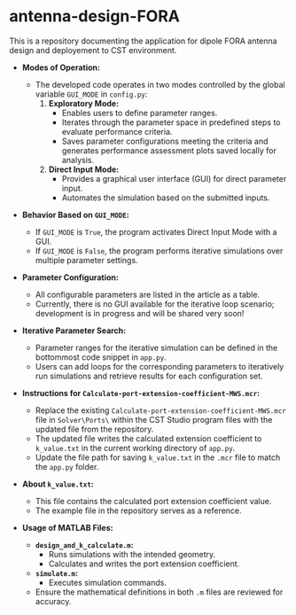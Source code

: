 # antenna-design-FORA
This is a repository documenting the application for dipole FORA antenna design and deployement to CST environment.



- **Modes of Operation:**
  - The developed code operates in two modes controlled by the global variable `GUI_MODE` in `config.py`:
    1. **Exploratory Mode:**
       - Enables users to define parameter ranges.
       - Iterates through the parameter space in predefined steps to evaluate performance criteria.
       - Saves parameter configurations meeting the criteria and generates performance assessment plots saved locally for analysis.
    2. **Direct Input Mode:**
       - Provides a graphical user interface (GUI) for direct parameter input.
       - Automates the simulation based on the submitted inputs.

- **Behavior Based on `GUI_MODE`:**
  - If `GUI_MODE` is `True`, the program activates Direct Input Mode with a GUI.
  - If `GUI_MODE` is `False`, the program performs iterative simulations over multiple parameter settings.

- **Parameter Configuration:**
  - All configurable parameters are listed in the article as a table.
  - Currently, there is no GUI available for the iterative loop scenario; development is in progress and will be shared very soon!

- **Iterative Parameter Search:**
  - Parameter ranges for the iterative simulation can be defined in the bottommost code snippet in `app.py`.
  - Users can add loops for the corresponding parameters to iteratively run simulations and retrieve results for each configuration set.

- **Instructions for `Calculate-port-extension-coefficient-MWS.mcr`:**
  - Replace the existing `Calculate-port-extension-coefficient-MWS.mcr` file in `Solver\Ports\` within the CST Studio program files with the updated file from the repository.
  - The updated file writes the calculated extension coefficient to `k_value.txt` in the current working directory of `app.py`.
  - Update the file path for saving `k_value.txt` in the `.mcr` file to match the `app.py` folder.

- **About `k_value.txt`:**
  - This file contains the calculated port extension coefficient value.
  - The example file in the repository serves as a reference.

- **Usage of MATLAB Files:**
  - **`design_and_k_calculate.m`:**  
    - Runs simulations with the intended geometry.  
    - Calculates and writes the port extension coefficient.  
  - **`simulate.m`:**  
    - Executes simulation commands.
  - Ensure the mathematical definitions in both `.m` files are reviewed for accuracy.
